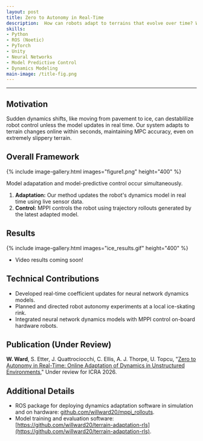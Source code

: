 ```yaml
---
layout: post
title: Zero to Autonomy in Real-Time
description:  How can robots adapt to terrains that evolve over time? We develop a way for robots to update their dynamics models on-the-fly as their terrain changes during autonomous missions. 
skills: 
- Python
- ROS (Noetic)
- PyTorch
- Unity
- Neural Networks
- Model Predictive Control
- Dynamics Modeling
main-image: /title-fig.png
---
```


---
## Motivation
Sudden dynamics shifts, like moving from pavement to ice, can destablilize robot control unless the model updates in real time. Our system adapts to terrain changes online within seconds, maintaining MPC accuracy, even on extremely slippery terrain. 


## Overall Framework
{% include image-gallery.html images="figure1.png" height="400" %}

Model adapatation and model-predictive control occur simultaneously.

1. **Adaptation:** Our method updates the robot's dynamics model in real time using live sensor data.
2. **Control:** MPPI controls the robot using trajectory rollouts generated by the latest adapted model. 


## Results

{% include image-gallery.html images="ice_results.gif" height="400" %}

* Video results coming soon!


## Technical Contributions
* Developed real-time coefficient updates for neural network dynamics models.  
* Planned and directed robot autonomy experiments at a local ice-skating rink.
* Integrated neural network dynamics models with MPPI control on-board hardware robots.

## Publication (Under Review)
**W. Ward**, S. Etter, J. Quattrociocchi, C. Ellis, A. J. Thorpe, U. Topcu, "[Zero to Autonomy in Real-Time: Online Adaptation
of Dynamics in Unstructured Environments](https://arxiv.org/abs/2509.12516)," Under review for ICRA 2026.

## Additional Details
* ROS package for deploying dynamics adaptation software in simulation and on hardware: [github.com/willward20/mppi_rollouts](https://github.com/willward20/mppi_rollouts).
* Model training and evaluation software: [https://github.com/willward20/terrain-adaptation-rls](https://github.com/willward20/terrain-adaptation-rls).